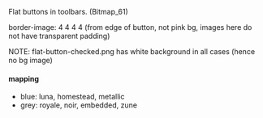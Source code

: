Flat buttons in toolbars. (Bitmap_61)

border-image: 4 4 4 4 (from edge of button, not pink bg, images here do not have transparent padding)

NOTE: flat-button-checked.png has white background in all cases (hence no bg image)

#### mapping
* blue: luna, homestead, metallic
* grey: royale, noir, embedded, zune

